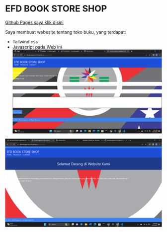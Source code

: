 
# EFD BOOK STORE SHOP
[Github Pages saya klik disini](https://efendisugiantoro55.github.io/ass_effendisugiantoro)

Saya membuat webesite tentang toko buku, yang terdapat: 
- Tailwind css
- Javascript
pada Web ini
![Gambar tidak ada](<Screenshot 2023-11-09 165744.png>)

![Alt text](Screenshot2023-11-09172044.png)
